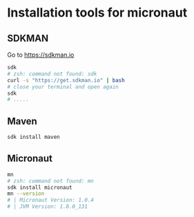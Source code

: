 # Installation tools for micronaut 

## SDKMAN

Go to <https://sdkman.io>

```bash
sdk
# zsh: command not found: sdk
curl -s "https://get.sdkman.io" | bash
# close your terminal and open again
sdk
# .....
```

## Maven

```bash
sdk install maven
```

## Micronaut

```bash
mn
# zsh: command not found: mn
sdk install micronaut
mn --version
# | Micronaut Version: 1.0.4
# | JVM Version: 1.8.0_131
```
